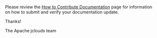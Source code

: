 Please review the [How to Contribute Documentation](https://wiki.apache.org/jclouds/How%20to%20Contribute%20Documentation) page for information on how to submit and verify your documentation update.

Thanks!

The Apache jclouds team
